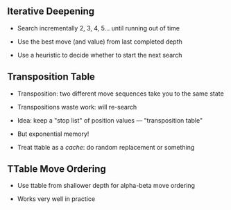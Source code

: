 ## Iterative Deepening

* Search incrementally 2, 3, 4, 5… until running out of time

* Use the best move (and value) from last completed depth

* Use a heuristic to decide whether to start the next search

## Transposition Table

* Transposition: two different move sequences take you to
  the same state
  
* Transpositions waste work: will re-search

* Idea: keep a "stop list" of position values —
  "transposition table"

* But exponential memory!

* Treat ttable as a *cache*: do random replacement or
  something
  
## TTable Move Ordering

* Use ttable from shallower depth for alpha-beta move
  ordering
  
* Works very well in practice

